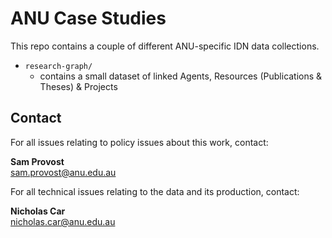 # ANU Case Studies

This repo contains a couple of different ANU-specific IDN data collections.

* `research-graph/`
    * contains a small dataset of linked Agents, Resources (Publications & Theses) & Projects
 
## Contact

For all issues relating to policy issues about this work, contact:

**Sam Provost**  
<sam.provost@anu.edu.au>

For all technical issues relating to the data and its production, contact:

**Nicholas Car**  
<nicholas.car@anu.edu.au>
